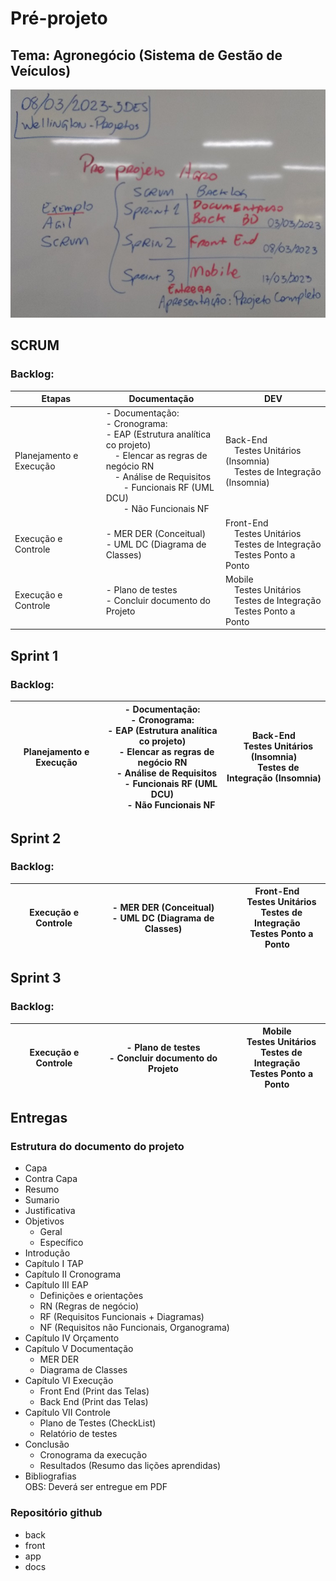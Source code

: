 # Pré-projeto
## Tema: Agronegócio (Sistema de Gestão de Veículos)
![Agil Scrum](./lousa.jpg)
## SCRUM
### Backlog:
|Etapas|Documentação|DEV|
|-|-|-|
|Planejamento e Execução|- Documentação:<br>- Cronograma:<br>- EAP (Estrutura analítica co projeto)<br>&emsp;- Elencar as regras de negócio RN<br>&emsp;- Análise de Requisitos<br>&emsp;&emsp;- Funcionais RF (UML DCU)<br>&emsp;&emsp;- Não Funcionais NF|Back-End<br>&emsp;Testes Unitários (Insomnia)<br>&emsp;Testes de Integração (Insomnia)|
|Execução e Controle|- MER DER (Conceitual)<br>- UML DC (Diagrama de Classes)|Front-End<br>&emsp;Testes Unitários<br>&emsp;Testes de Integração<br>&emsp;Testes Ponto a Ponto|
|Execução e Controle|- Plano de testes<br>- Concluir documento do Projeto|Mobile<br>&emsp;Testes Unitários<br>&emsp;Testes de Integração<br>&emsp;Testes Ponto a Ponto|

## Sprint 1
### Backlog:
|Planejamento e Execução|- Documentação:<br>- Cronograma:<br>- EAP (Estrutura analítica co projeto)<br>&emsp;- Elencar as regras de negócio RN<br>&emsp;- Análise de Requisitos<br>&emsp;&emsp;- Funcionais RF (UML DCU)<br>&emsp;&emsp;- Não Funcionais NF|Back-End<br>&emsp;Testes Unitários (Insomnia)<br>&emsp;Testes de Integração (Insomnia)|
|-|-|-|
## Sprint 2
### Backlog:
|Execução e Controle|- MER DER (Conceitual)<br>- UML DC (Diagrama de Classes)|Front-End<br>&emsp;Testes Unitários<br>&emsp;Testes de Integração<br>&emsp;Testes Ponto a Ponto|
|-|-|-|

## Sprint 3
### Backlog:
|Execução e Controle|- Plano de testes<br>- Concluir documento do Projeto|Mobile<br>&emsp;Testes Unitários<br>&emsp;Testes de Integração<br>&emsp;Testes Ponto a Ponto|
|-|-|-|

## Entregas
### Estrutura do documento do projeto
- Capa
- Contra Capa
- Resumo
- Sumario
- Justificativa
- Objetivos
    - Geral
    - Específico
- Introdução
- Capítulo I TAP
- Capítulo II Cronograma
- Capítulo III EAP
    - Definições e orientações
    - RN (Regras de negócio)
    - RF (Requisitos Funcionais + Diagramas)
    - NF (Requisitos não Funcionais, Organograma)
- Capítulo IV Orçamento
- Capítulo V Documentação
    - MER DER
    - Diagrama de Classes
- Capítulo VI Execução
    - Front End (Print das Telas)
    - Back End (Print das Telas)
- Capítulo VII Controle
    - Plano de Testes (CheckList)
    - Relatório de testes
- Conclusão
    - Cronograma da execução
    - Resultados (Resumo das lições aprendidas)
- Bibliografias
<br>OBS: Deverá ser entregue em PDF

### Repositório github
- back
- front
- app
- docs